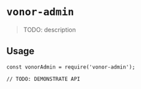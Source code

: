 # `vonor-admin`

> TODO: description

## Usage

```
const vonorAdmin = require('vonor-admin');

// TODO: DEMONSTRATE API
```
